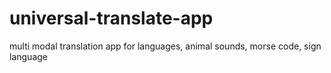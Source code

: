 # universal-translate-app
multi modal translation app for languages, animal sounds, morse code, sign language
